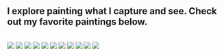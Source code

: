 ## I explore painting what I capture and see. Check out my favorite paintings below. ##



<br>



<img class="profile-picture" src="paintings/painting1.jpg">



<img class="profile-picture" src="paintings/painting2.jpg">



<img class="profile-picture" src="paintings/painting3.jpg">



<img class="profile-picture" src="paintings/painting4.jpg">



<img class="profile-picture" src="paintings/painting5.jpg">



<img class="profile-picture" src="paintings/painting6.jpg">



<img class="profile-picture" src="paintings/painting7.jpg">



<img class="profile-picture" src="paintings/painting8.jpg">



<img class="profile-picture" src="paintings/painting9.jpg">



<img class="profile-picture" src="paintings/painting10.jpg">



<img class="profile-picture" src="paintings/painting11.jpg">




<br>

<br>
  
  
  
